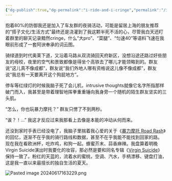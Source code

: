```yaml
---
{"dg-publish":true,"dg-permalink":"i-ride-and-i-cringe","permalink":"/i-ride-and-i-cringe/"}
---
```


抱着80%的防御我还是加入了车友群的夜骑活动，可能是留居上海的朋友推荐的“搭子文化/生活方式”最终还是浇灌到了我这颗半死不活的心，尽管我白天还盯着群里的聊天记录黯然cringe，什么“大pro”、“菜腿”、“匀速40”等语料飞速在我眼前形成了一套阿谀奉承的词云图。

骑绿道到时代奥莱下道，又沿着马路从双流骑回天府新区，没想沿途还路过好些朋友的母校，夜里的空气和景致都像是得坐个高铁去了哪儿才能领略到的。群友说“这儿真不像成都”，群友说“我们外地人哪有资格说这儿像不像成都”，群友说“我总有一天要离开这个狗屁地方”。

停车等红绿灯的时候我脑子死了会儿机，intrusive thoughts就像它名字所指那样破门而入，我甚至是带着理智地挥拳重重锤向我身旁一个随机的陌生群友坚实的三头肌。 

“怎么，你也玩暴力摩托？” 群友只愣了不到两秒。

“诶？！…” 我这才反应过来我那看上去像是本能的冲动从何而来。 

还没到家时手表已经没电了，我脑子里揣着我心爱的关于《[暴力摩托 Road Rash](https://www.douban.com/game/10811128/?_dtcc=1)》的回忆，逐渐不在乎我的骑行路线和数据，甚至不在乎我能不能找到回家的路。 现在我在看欧洲杯，吃炸鸡，和狗一起。蜂蜜芥末、蒜香麻辣。我盘算着明晚Virgin Suicide演出时我要化的妆容，那必然是要和同名专辑《[Virgin Suicide](https://music.douban.com/subject/26680428/?_dtcc=1)》保持一致了。粉红的天蓝的，流着水的蜜桃，空调、汽水，手柄漂移、键盘打油，这是我一直以来最擅长的独自生活的夏天。

![Pasted image 20240617163229.png](/img/user/Pasted%20image%2020240617163229.png)